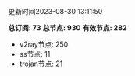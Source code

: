 更新时间2023-08-30 13:11:50

**总订阅: 73**
**总节点: 930**
**有效节点: 282**
- v2ray节点: 250
- ss节点: 11
- trojan节点: 21
